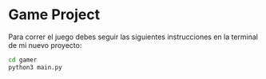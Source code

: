 # Game Project

Para correr el juego debes seguir las siguientes instrucciones en la terminal de mi nuevo proyecto:


```sh
cd gamer
python3 main.py
```
